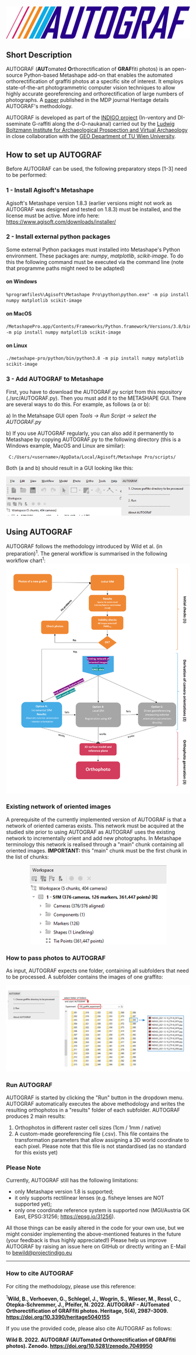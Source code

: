 ![Alt text](/images/AUTOGRAF_logo/INDIGO_logoAUTOGRAF.png?raw=true "Optional Title")
## Short Description
AUTOGRAF (**AUT**omated **O**rthorectification of **GRAF**fiti photos) is an open-source Python-based Metashape add-on that enables the automated orthorectification of graffiti photos at a specific site of interest. It employs state-of-the-art photogrammetric computer vision techniques to allow highly accurate georeferencing and orthorectification of large numbers of photographs. A [paper](https://www.mdpi.com/2571-9408/5/4/155) published in the MDP journal Heritage details AUTOGRAF's methodology.

AUTOGRAF is developed as part of the [INDIGO project](https://projectindigo.eu/) (In-ventory and DI-sseminate G-raffiti along the d-O-naukanal) carried out by the [Ludwig Boltzmann Institute for Archaeological Prospection and Virtual Archaeology](https://archpro.lbg.ac.at/) in close collaboration with the [GEO Department of TU Wien University](https://www.geo.tuwien.ac.at/).

## How to set up AUTOGRAF 
Before AUTOGRAF can be used, the following preparatory steps [1-3] need to be performed: 
### 1 - Install Agisoft's Metashape
Agisoft's Metashape version 1.8.3 (earlier versions might not work as AUTOGRAF was designed and tested on 1.8.3) must be installed, and the license must be active. More info here: https://www.agisoft.com/downloads/installer/

### 2 - Install external python packages
Some external Python packages must installed into Metashape's Python environment. These packages are: *numpy*, *matplotlib*, *scikit-image*. To do this the following command must be executed via the command line (note that programme paths might need to be adapted)

#### on Windows
~~~~~~~~~~~~~~~~~~~~~~~~~~~~~~~~~~~~~~~~~~~~~~~~~~~~~~~~~~ 
%programfiles%\Agisoft\Metashape Pro\python\python.exe" -m pip install numpy matplotlib scikit-image
~~~~~~~~~~~~~~~~~~~~~~~~~~~~~~~~~~~~~~~~~~~~~~~~~~~~~~~~~~

#### on MacOS
~~~~~~~~~~~~~~~~~~~~~~~~~~~~~~~~~~~~~~~~~~~~~~~~~~~~~~~~~~ 
/MetashapePro.app/Contents/Frameworks/Python.framework/Versions/3.8/bin/python3.8 -m pip install numpy matplotlib scikit-image
~~~~~~~~~~~~~~~~~~~~~~~~~~~~~~~~~~~~~~~~~~~~~~~~~~~~~~~~~~ 
#### on Linux 
~~~~~~~~~~~~~~~~~~~~~~~~~~~~~~~~~~~~~~~~~~~~~~~~~~~~~~~~~~ 
./metashape-pro/python/bin/python3.8 -m pip install numpy matplotlib scikit-image
~~~~~~~~~~~~~~~~~~~~~~~~~~~~~~~~~~~~~~~~~~~~~~~~~~~~~~~~~~ 

### 3 - Add AUTOGRAF to Metashape
First, you have to download the AUTOGRAF.py script from this repository (./src/AUTOGRAF.py). Then you must add it to the METASHAPE GUI. There are several ways to do this. For example, as follows (a or b): 

a) In the Metahsape GUI open *Tools -> Run Script -> select the AUTOGRAF.py*

b) If you use AUTOGRAF regularly, you can also add it permanently to Metashape by copying AUTOGRAF.py to the following directory (this is a Windows example, MacOS and Linux are similar):
~~~~~~~~~~~~~~~~~~~~~~~~~~~~~~~~~~~~~~~~~~~~~~~~~~~~~~~~~~ 
 C:/Users/<username>/AppData/Local/Agisoft/Metashape Pro/scripts/
 ~~~~~~~~~~~~~~~~~~~~~~~~~~~~~~~~~~~~~~~~~~~~~~~~~~~~~~~~~~ 

Both (a and b) should result in a GUI looking like this:

![Alt text](/images/1.png?raw=true "Optional Title")

## Using AUTOGRAF

AUTOGRAF follows the methodology introduced by Wild et al. (in preparation)<sup>1</sup>. The general workflow is summarised in the following workflow chart<sup>1</sup>: 
![Alt text](/images/2.png?raw=true "Optional Title")

### Existing network of oriented images
A prerequisite of the currently implemented version of AUTOGRAF is that a network of oriented cameras exists. This network must be acquired at the studied site prior to using AUTOGRAF as AUTOGRAF uses the existing network to incrementally orient and add new photographs. In Metashape terminology this network is realised through a "main" chunk containing all oriented images. **IMPORTANT:** this "main" chunk must be the first chunk in the list of chunks: 
<p align="center">
<img src="/images/3.PNG?raw=true" alt="Sublime's custom image"/> 
</p>

### How to pass photos to AUTOGRAF
As input, AUTOGRAF expects one folder, containing all subfolders that need to be processed. A subfolder contains the images of one graffito: 
<p align="center">
<img src="/images/fig5_new2.png?raw=true" alt="Sublime's custom image"/> 
</p>

### Run AUTOGRAF
AUTOGRAF is started by clicking the "Run" button in the dropdown menu. AUTOGRAF automatically executes the above methodology and writes the resulting orthophotos in a "results" folder of each subfolder. AUTOGRAF produces 2 main results: 

1. Orthophotos in different raster cell sizes (1cm / 1mm / native)
2. A custom-made georeferencing file (.csv). This file contains the transformation parameters that allow assigning a 3D world coordinate to each pixel. Please note that this file is not standardised (as no standard for this exists yet) 

### Please Note
Currently, AUTOGRAF still has the following limitations: 
- only Metashape version 1.8 is supported;
- it only supports rectilinear lenses (e.g. fisheye lenses are NOT supported yet);
- only one coordinate reference system is supported now (MGI/Austria GK East, EPSG:31256; https://epsg.io/31256).

All those things can be easily altered in the code for your own use, but we might consider implementing the above-mentioned features in the future (your feedback is thus highly appreciated!) Please help us improve AUTOGRAF by raising an issue here on GitHub or directly writing an E-Mail to bewild@projectindigo.eu

-----------------------------------------------------------------------------------------------------------------------
### How to cite AUTOGRAF
For citing the methodology, please use this reference:

<sup>1</sup>**Wild, B., Verhoeven, G., Schlegel, J., Wogrin, S., Wieser, M., Ressl, C., Otepka-Schremmer, J., Pfeifer, N. 2022. AUTOGRAF - AUTomated Orthorectification of GRAFfiti photos. Heritage, 5(4), 2987–3009. https://doi.org/10.3390/heritage5040155**

If you use the provided code, please also cite AUTOGRAF as follows:

**Wild B. 2022. AUTOGRAF (AUTomated Orthorectification of GRAFfiti photos). Zenodo. https://doi.org/10.5281/zenodo.7049950**
